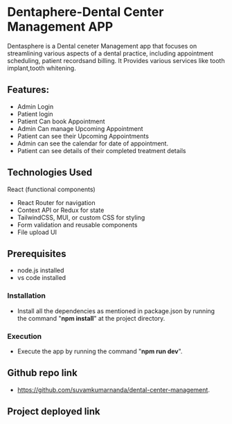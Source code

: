 
# Dentaphere-Dental Center Management APP

Dentasphere is a Dental ceneter Management app that focuses on streamlining various aspects of a dental practice, including appointment scheduling, patient recordsand billing. 
It Provides various services like tooth implant,tooth whitening.


## Features:
- Admin Login 
- Patient login
- Patient Can book Appointment
- Admin Can manage Upcoming Appointment
- Patient can see their Upcoming Appointments
- Admin can see the calendar for date of appointment.
- Patient can see details of  their completed treatment details

## Technologies Used
React (functional components)
- React Router for navigation
- Context API or Redux for state
- TailwindCSS, MUI, or custom CSS for styling
- Form validation and reusable components
- File upload UI
## Prerequisites
- node.js installed
- vs code installed
### Installation
- Install all the dependencies as mentioned in package.json by running the command
         "**npm install**" at the project directory.
### Execution
- Execute the app by running the command "**npm run dev**".

## Github repo link
- https://github.com/suvamkumarnanda/dental-center-management.
## Project deployed link
